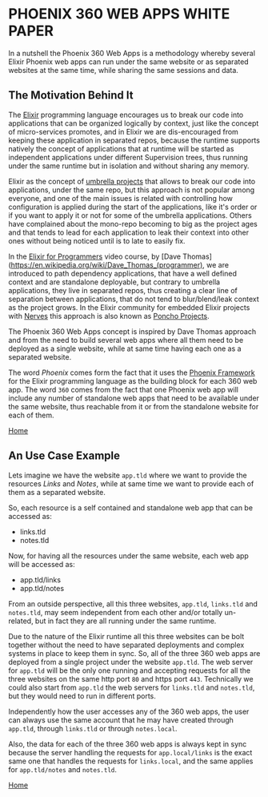 # PHOENIX 360 WEB APPS WHITE PAPER

In a nutshell the Phoenix 360 Web Apps is a methodology whereby several Elixir Phoenix web apps can run under the same website or as separated websites at the same time, while sharing the same sessions and data.


## The Motivation Behind It

The [Elixir](https://elixir-lang.org/) programming language encourages us to break our code into applications that can be organized logically by context, just like the concept of micro-services promotes, and in Elixir we are dis-encouraged from keeping these application in separated repos, because the runtime supports natively the concept of applications that at runtime will be started as independent applications under different Supervision trees, thus running under the same runtime but in isolation and without sharing any memory.

Elixir as the concept of [umbrella projects](https://elixir-lang.org/getting-started/mix-otp/dependencies-and-umbrella-projects.html) that allows to break our code into applications, under the same repo, but this approach is not popular among everyone, and one of the main issues is related with controlling how configuration is applied during the start of the applications, like it's order or if you want to apply it or not for some of the umbrella applications. Others have complained about the mono-repo becoming to big as the project ages and that tends to lead for each application to leak their context into other ones without being noticed until is to late to easily fix.

In the [Elixir for Programmers](https://codestool.coding-gnome.com/courses/elixir-for-programmers) video course, by [Dave Thomas](https://en.wikipedia.org/wiki/Dave_Thomas_(programmer), we are introduced to path dependency applications, that have a well defined context and are standalone deployable, but contrary to umbrella applications, they live in separated repos, thus creating a clear line of separation between applications, that do not tend to blur/blend/leak context as the project grows. In the Elixir community for embedded Elixir projects with [Nerves](https://www.nerves-project.org/) this approach is also known as [Poncho Projects](https://embedded-elixir.com/post/2017-05-19-poncho-projects/).

The Phoenix 360 Web Apps concept is inspired by Dave Thomas approach and from the need to build several web apps where all them need to be deployed as a single website, while at same time having each one as a separated website.

The word *Phoenix* comes form the fact that it uses the [Phoenix Framework](https://www.phoenixframework.org/) for the Elixir programming language as the building block for each 360 web app. The word `360` comes from the fact that one Phoenix web app will include any number of standalone web apps that need to be available under the same website, thus reachable from it or from the standalone website for each of them.

[Home](/README.md)


## An Use Case Example

Lets imagine we have the website `app.tld` where we want to provide the resources *Links* and *Notes*, while at same time we want to provide each of them as a separated website.

So, each resource is a self contained and standalone web app that can be accessed as:

* links.tld
* notes.tld

Now, for having all the resources under the same website, each web app will be accessed as:

* app.tld/links
* app.tld/notes

From an outside perspective, all this three websites, `app.tld`, `links.tld` and `notes.tld`, may seem independent from each other and/or totally un-related, but in fact they are all running under the same runtime.

Due to the nature of the Elixir runtime all this three websites can be bolt together without the need to have separated deployments and complex systems in place to keep them in sync. So, all of the three 360 web apps are deployed from a single project under the website `app.tld`. The web server for `app.tld` will be the only one running and accepting requests for all the three websites on the same http port `80` and https port `443`. Technically we could also start from `app.tld` the web servers for `links.tld` and `notes.tld`, but they would need to run in different ports.

Independently how the user accesses any of the 360 web apps, the user can always use the same account that he may have created through `app.tld`, through `links.tld` or through `notes.local`.

Also, the data for each of the three 360 web apps is always kept in sync because the server handling the requests for `app.local/links` is the exact same one that handles the requests for `links.local`, and the same applies for `app.tld/notes` and `notes.tld`.

[Home](/README.md)
